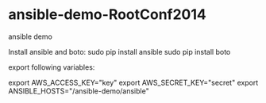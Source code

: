 ansible-demo-RootConf2014
=========================

ansible demo

Install ansible and boto:
sudo pip install ansible
sudo pip install boto


export following variables:

export AWS_ACCESS_KEY="key"
export AWS_SECRET_KEY="secret"
export ANSIBLE_HOSTS="/ansible-demo/ansible" 
